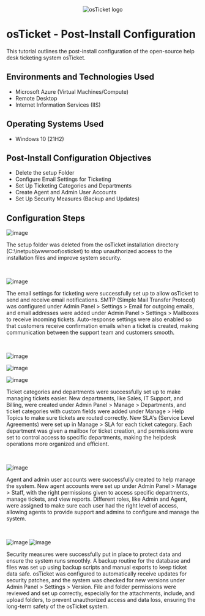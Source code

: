 <p align="center">
<img src="https://i.imgur.com/Clzj7Xs.png" alt="osTicket logo"/>
</p>

<h1>osTicket - Post-Install Configuration</h1>
This tutorial outlines the post-install configuration of the open-source help desk ticketing system osTicket.<br />



<h2>Environments and Technologies Used</h2>

- Microsoft Azure (Virtual Machines/Compute)
- Remote Desktop
- Internet Information Services (IIS)

<h2>Operating Systems Used </h2>

- Windows 10</b> (21H2)

<h2>Post-Install Configuration Objectives</h2>

- Delete the setup Folder
- Configure Email Settings for Ticketing
- Set Up Ticketing Categories and Departments
- Create Agent and Admin User Accounts
- Set Up Security Measures (Backup and Updates)

<h2>Configuration Steps</h2>

<p>
</p>

![image](https://github.com/user-attachments/assets/5bcc841a-6a2b-4e08-9ca2-37e884751962)

<p>
</p>
<p>
  
The setup folder was deleted from the osTicket installation directory (C:\inetpub\wwwroot\osticket) to stop unauthorized access to the installation files and improve system security.

</p>
<br />

<p>
  
![image](https://github.com/user-attachments/assets/80b01596-eabc-47be-98ae-2e88c25e7a7c)
</p>
<p>
  
The email settings for ticketing were successfully set up to allow osTicket to send and receive email notifications. SMTP (Simple Mail Transfer Protocol) was configured under Admin Panel > Settings > Email for outgoing emails, and email addresses were added under Admin Panel > Settings > Mailboxes to receive incoming tickets. Auto-response settings were also enabled so that customers receive confirmation emails when a ticket is created, making communication between the support team and customers smooth.

</p>
<br />

<p>
  
![image](https://github.com/user-attachments/assets/8121394a-917b-4cbf-8a99-5f79ca49d6d5)

![image](https://github.com/user-attachments/assets/cd7f3612-02bf-48cd-98a7-560466cd6352)

![image](https://github.com/user-attachments/assets/1fa61ce9-5eef-45d1-8597-52e9e03dc70d)

</p>
<p>
  
Ticket categories and departments were successfully set up to make managing tickets easier. New departments, like Sales, IT Support, and Billing, were created under Admin Panel > Manage > Departments, and ticket categories with custom fields were added under Manage > Help Topics to make sure tickets are routed correctly. New SLA's (Service Level Agreements) were set up in Manage > SLA for each ticket category. Each department was given a mailbox for ticket creation, and permissions were set to control access to specific departments, making the helpdesk operations more organized and efficient.

</p>
<br />

![image](https://github.com/user-attachments/assets/b2e2894f-d1bf-4b69-be99-a93e593fd981)


</p>
<p>
  
Agent and admin user accounts were successfully created to help manage the system. New agent accounts were set up under Admin Panel > Manage > Staff, with the right permissions given to access specific departments, manage tickets, and view reports. Different roles, like Admin and Agent, were assigned to make sure each user had the right level of access, allowing agents to provide support and admins to configure and manage the system.

</p>
<br />

![image](https://github.com/user-attachments/assets/4f359c74-dd9c-4ee4-b9be-fd299b646db7)
![image](https://github.com/user-attachments/assets/cb2db211-49e6-4ca7-a609-9bd8748dfda4)

</p>
<p>

Security measures were successfully put in place to protect data and ensure the system runs smoothly. A backup routine for the database and files was set up using backup scripts and manual exports to keep ticket data safe. osTicket was configured to automatically receive updates for security patches, and the system was checked for new versions under Admin Panel > Settings > Version. File and folder permissions were reviewed and set up correctly, especially for the attachments, include, and upload folders, to prevent unauthorized access and data loss, ensuring the long-term safety of the osTicket system.

</p>
<br />



